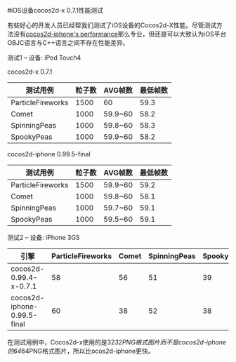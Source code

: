 #iOS设备cocos2d-x 0.7.1性能测试

有些好心的开发人员已经帮我们测试了iOS设备的Cocos2d-X性能。尽管测试方法没有[cocos2d-iphone's performance](http://www.cocos2d-iphone.org/wiki/doku.php/perf_test:index)那么专业，但还是可以大致认为iOS平台OBJC语言与C++语言之间不存在性能差异。

测试1 – 设备: iPod Touch4 

cocos2d-x 0.7.1

|测试用例	|粒子数|AVG帧数|最低帧数|
|-------|-----|-------|------|
|ParticleFireworks|1500|60|59.3|
|Comet|	1000|	59.9~60|58.2|
|SpinningPeas|1000|59.8~60|58.3|
|SpookyPeas	|1000|59.9~60|58.2|

cocos2d-iphone 0.99.5-final

|测试用例	|粒子数|AVG帧数|最低帧数|
|-------|-----|------|-------|
|ParticleFireworks|1500|59.9~60|59.2|
|Comet|1000|59.8~60|58.1|
|SpinningPeas|1000|59.7~60|59.1|
|SpookyPeas|1000|59.5~60|59.1|

测试2 – 设备: iPhone 3GS

|引擎|ParticleFireworks|Comet|SpinningPeas|SpookyPeas|
|---|-----------------|------|-----------|----------|
|cocos2d-0.99.4-x-0.7.1|58|	56|51|39|
|cocos2d-iphone-0.99.5-final|60|38|52|38|

在测试用例中，Cocos2d-x使用的是32*32PNG格式图片而不是cocos2d-iphone的64*64PNG格式图片，所以比ocos2d-iphone更快。